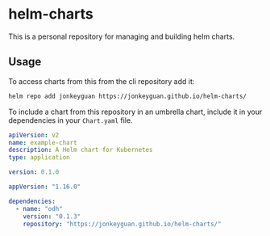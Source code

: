 # helm-charts

This is a personal repository for managing and building helm charts.  

## Usage

To access charts from this from the cli repository add it:

```sh
helm repo add jonkeyguan https://jonkeyguan.github.io/helm-charts/
```

To include a chart from this repository in an umbrella chart, include it in your dependencies in your `Chart.yaml` file.

```yaml
apiVersion: v2
name: example-chart
description: A Helm chart for Kubernetes
type: application

version: 0.1.0

appVersion: "1.16.0"

dependencies:
  - name: "odh"
    version: "0.1.3"
    repository: "https://jonkeyguan.github.io/helm-charts/"
```
